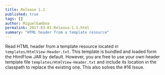 ```yaml
---
title: Release 1.1
published: true
tags: []
author: MiguelGamboa
permalink: 2017-03-01-Release-1.1.html
summary: "HTML header from a template resource"
---
```



Read HTML header from a template resource located in `templates/HtmlView-Header.txt`.
This template is bundled and loaded form the HtmlFlow JAR by default.
However, you are free to use your own header template file `templates/HtmlView-Header.txt`
and include its location in the classpath to replace the existing one.
This also solves the #16 Issue.